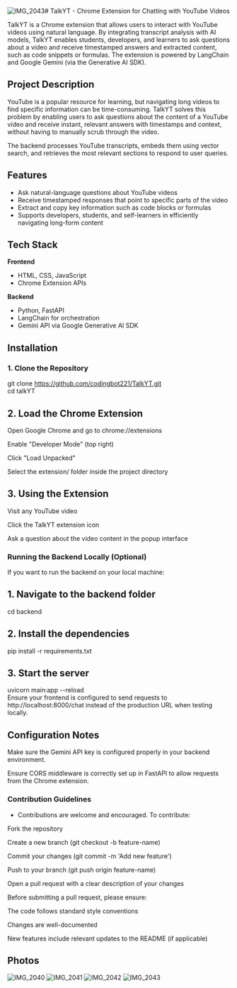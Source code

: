 ![IMG_2043](https://github.com/user-attachments/assets/c3af1a7d-88ff-4301-a8c2-7491db5ad4a7)# TalkYT - Chrome Extension for Chatting with YouTube Videos

TalkYT is a Chrome extension that allows users to interact with YouTube videos using natural language. By integrating transcript analysis with AI models, TalkYT enables students, developers, and learners to ask questions about a video and receive timestamped answers and extracted content, such as code snippets or formulas. The extension is powered by LangChain and Google Gemini (via the Generative AI SDK).

## Project Description

YouTube is a popular resource for learning, but navigating long videos to find specific information can be time-consuming. TalkYT solves this problem by enabling users to ask questions about the content of a YouTube video and receive instant, relevant answers with timestamps and context, without having to manually scrub through the video.

The backend processes YouTube transcripts, embeds them using vector search, and retrieves the most relevant sections to respond to user queries.

## Features

- Ask natural-language questions about YouTube videos
- Receive timestamped responses that point to specific parts of the video
- Extract and copy key information such as code blocks or formulas
- Supports developers, students, and self-learners in efficiently navigating long-form content

## Tech Stack

**Frontend**
- HTML, CSS, JavaScript
- Chrome Extension APIs

**Backend**
- Python, FastAPI
- LangChain for orchestration
- Gemini API via Google Generative AI SDK

## Installation

### 1. Clone the Repository


git clone https://github.com/codingbot221/TalkYT.git <br>
cd talkYT <br>

## 2. Load the Chrome Extension

Open Google Chrome and go to chrome://extensions   <br>

Enable "Developer Mode" (top right)  <br>

Click "Load Unpacked"  <br>

Select the extension/ folder inside the project directory <br>

## 3. Using the Extension
Visit any YouTube video  <br>
  
Click the TalkYT extension icon  <br>

Ask a question about the video content in the popup interface  <br>




### Running the Backend Locally (Optional)
If you want to run the backend on your local machine:  <br>

## 1. Navigate to the backend folder

cd backend  <br>

## 2. Install the dependencies

pip install -r requirements.txt <br>

## 3. Start the server

uvicorn main:app --reload <br>
Ensure your frontend is configured to send requests to http://localhost:8000/chat instead of the production URL when testing locally.  <br>

## Configuration Notes
Make sure the Gemini API key is configured properly in your backend environment. <br>

Ensure CORS middleware is correctly set up in FastAPI to allow requests from the Chrome extension.  <br>



### Contribution Guidelines
- Contributions are welcome and encouraged. To contribute: 

Fork the repository  <br>

Create a new branch (git checkout -b feature-name)  <br>

Commit your changes (git commit -m 'Add new feature')  <br>

Push to your branch (git push origin feature-name)  <br>

Open a pull request with a clear description of your changes  <br>

Before submitting a pull request, please ensure:  <br>

The code follows standard style conventions  <br>

Changes are well-documented  <br>

New features include relevant updates to the README (if applicable)   <br>

## Photos
![IMG_2040](https://github.com/user-attachments/assets/12ce649d-33d2-4fdb-b23d-da7958cf90bc)
![IMG_2041](https://github.com/user-attachments/assets/3ea932a3-dcb9-4dd1-a18e-6b0645920c8b)
![IMG_2042](https://github.com/user-attachments/assets/20d8cd93-f314-487d-9172-6a489efa6017)
![IMG_2043](https://github.com/user-attachments/assets/d89f4e37-5f3f-4189-8e65-fb67aebdc235)


